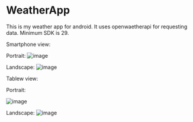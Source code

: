 # WeatherApp

This is my weather app for android. It uses openwaetherapi for requesting data. Minimum SDK is 29. 

Smartphone view: 

  Portrait:
  ![image](https://user-images.githubusercontent.com/73436795/169996807-2f2f61ba-d723-4083-bb05-c6f6b155c769.png)
  
  Landscape:
  ![image](https://user-images.githubusercontent.com/73436795/169996919-de8e4ae4-98a7-4d7a-bafe-c936fcfd92b1.png)


Tablew view:

  Portrait:
  
  ![image](https://user-images.githubusercontent.com/73436795/169997347-db0de11c-627b-4d7c-a104-01427a3eea7b.png)

  
  Landscape:
  ![image](https://user-images.githubusercontent.com/73436795/169997206-64329d02-bb5e-423f-9239-8c80b9c9158e.png)


